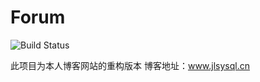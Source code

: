 # Forum
![Build Status](https://travis-ci.org/apache/incubator-dubbo.svg?branch=master)

此项目为本人博客网站的重构版本
博客地址：www.jlsysql.cn
